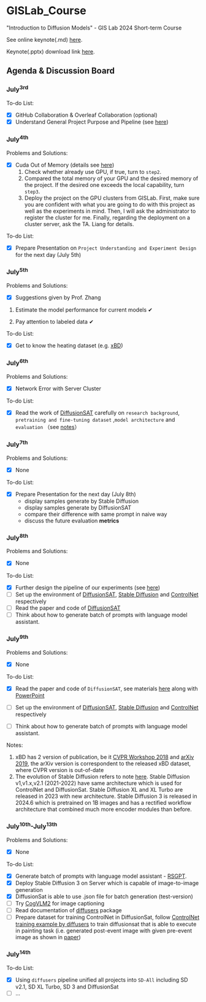 # GISLab_Course

"Introduction to Diffusion Models" - GIS Lab 2024 Short-term Course

See online keynote(.md) [here](./docs/keynote.md).

Keynote(.pptx) download link [here](https://pan.baidu.com/s/1NAZi_NWV3lNLi1rNXhJxhA?pwd=0702).

## Agenda & Discussion Board

### July<sup>3rd</sup>

To-do List:

- [x] GitHub Collaboration & Overleaf Collaboration (optional)
- [x] Understand General Project Purpose and Pipeline (see [here](./docs/pipeline.md))

### July<sup>4th</sup>

Problems and Solutions:

- [x] Cuda Out of Memory (details see [here](./discussion.md#74-syt))
  1. Check whether already use GPU, if true, turn to `step2`.
  2. Compared the total memory of your GPU and the desired memory of the project. If the desired one exceeds the local capability, turn `step3`.
  3. Deploy the project on the GPU clusters from GISLab. First, make sure you are confident with what you are going to do with this project as well as the experiments in mind. Then, I will ask the administrator to register the cluster for me. Finally, regarding the deployment on a cluster server, ask the TA. Liang for details.

To-do List:

- [x] Prepare Presentation on `Project Understanding and Experiment Design` for the next day (July 5th)

### July<sup>5th</sup>

Problems and Solutions:

- [x] Suggestions given by Prof. Zhang

1. Estimate the model performance for current models ✔

2. Pay attention to labeled data ✔

To-do List:

- [x] Get to know the heating dataset (e.g. [xBD](https://xview2.org/dataset))

### July<sup>6th</sup>

Problems and Solutions:

- [x] Network Error with Server Cluster

To-do List:

- [x] Read the work of [DiffusionSAT](./readings/DiffusionSAT/Khanna%20et%20al_2023_DiffusionSat.pdf) carefully on `research background`, `pretraining and fine-tuning dataset` ,`model architecture` and `evaluation` （see [notes](./discussion.md#76sakura)）

### July<sup>7th</sup>

Problems and Solutions:

- [x] None

To-do List:

- [x] Prepare Presentation for the next day (July 8th)
  - display samples generate by Stable Diffusion
  - display samples generate by DiffusionSAT
  - compare their difference with same prompt in naive way
  - discuss the future evaluation **metrics**

### July<sup>8th</sup>

Problems and Solutions:

- [x] None

To-do List:

- [x] Further design the pipeline of our experiments (see [here](./docs/pipeline.md/#experiments))
- [ ] Set up the environment of  [DiffusionSAT](https://github.com/samar-khanna/DiffusionSat), [Stable Diffusion](https://github.com/CompVis/stable-diffusion) and [ControlNet](https://github.com/lllyasviel/ControlNet) respectively
- [ ] Read the paper and code of [DiffusionSAT](https://github.com/samar-khanna/DiffusionSat)
- [ ] Think about how to generate batch of prompts with language model assistant.

### July<sup>9th</sup>

Problems and Solutions:

- [x] None

To-do List:

- [x] Read the paper and code of `DiffusionSAT`, see materials [here](./docs/introduction_to_diffusionsat.md) along with [PowerPoint](./lectures/Introduction_to_DiffusionSAT.pptx)
- [ ] Set up the environment of  [DiffusionSAT](https://github.com/samar-khanna/DiffusionSat), [Stable Diffusion](https://github.com/CompVis/stable-diffusion) and [ControlNet](https://github.com/lllyasviel/ControlNet) respectively
  
- [ ] Think about how to generate batch of prompts with language model assistant.

Notes:

1. xBD has 2 version of publication, be it [CVPR Workshop 2018](https://openaccess.thecvf.com/content_CVPRW_2019/html/cv4gc/Gupta_Creating_xBD_A_Dataset_for_Assessing_Building_Damage_from_Satellite_CVPRW_2019_paper.html) and [arXiv 2019](https://arxiv.org/abs/1911.09296), the arXiv version is correspondent to the released xBD dataset, where CVPR version is out-of-date
2. The evolution of Stable Diffusion refers to note [here](./discussion.md#introduction-to-stable-diffusion-series-model). Stable Diffusion v1,v1.x,v2.1 (2021-2022) have same architecture which is used for ControlNet and  DiffusionSat. Stable Diffusion XL and XL Turbo are released in 2023 with new architecture. Stable Diffusion 3 is released in 2024.6 which is pretrained on 1B images and has a rectified workflow architecture that combined much more encoder modules than before.

### July<sup>10th</sup>-July<sup>13th</sup>

Problems and Solutions:

- [x] None

To-do List:

- [x] Generate batch of prompts with language model assistant - [RSGPT](./projects/RSGPT/README.md).
- [x] Deploy Stable Diffusion 3 on Server which is capable of image-to-image generation
- [x] DiffusionSat is able to use .json file for batch generation (test-version)
- [ ] Try [CogVLM2](https://huggingface.co/THUDM/cogvlm2-llama3-chat-19B) for image captioning
- [ ] Read documentation of [diffusers](https://hf-mirror.com/docs/diffusers/v0.29.2/en/index) package
- [ ] Prepare dataset for training ControlNet in DiffusionSat, follow [ControlNet training example by diffusers](./docs/train_with_diffusers.md) to train diffusionsat that is able to execute in painting task (i.e. generated post-event image with given pre-event image as shown in [paper](./readings/DiffusionSAT/Khanna%20et%20al_2023_DiffusionSat.pdf))

### July<sup>14th</sup>

To-do List:

- [x] Using `diffusers` pipeline unified all projects into `SD-All` including SD v2.1, SD XL Turbo, SD 3 and DiffusionSat
- [ ] ...
